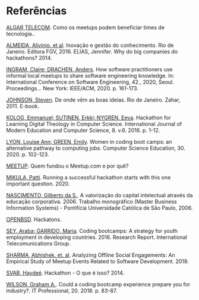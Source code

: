 # Referências

[ALGAR TELECOM](https://blog.algartelecom.com.br/gestao/como-os-meetups-podem-beneficiar-times-de-tecnologia/). Como os meetups podem beneficiar times de tecnologia..

[ALMEIDA, Alivinio. et al](https://www.fastcompany.com/3030628/why-do-big-companies-do-hackathons?show_rev_content). Inovação e gestão do conhecimento. Rio de Janeiro. Editora FGV, 2016.
ELIAS, Jennifer. Why do big companies do hackathons? 2014.

[INGRAM, Claire; DRACHEN, Anders](https://dl.acm.org/doi/pdf/10.1145/3377811.3380333). How software practitioners use informal local meetups to share software engineering knowledge. In: International Conference on Software Engineering, 42., 2020, Seoul. Proceedings… New York: IEEE/ACM, 2020. p. 161-173.

[JOHNSON, Steven](https://www.amazon.com.br/onde-v%C3%AAm-boas-ideias-ebook/dp/B008O47N68). De onde vêm as boas ideias. Rio de Janeiro. Zahar, 2011. E-book.

[KOLOG, Emmanuel; SUTINEN, Erkki; NYGREN, Eeva](http://www.mecs-press.org/ijmecs/ijmecs-v8-n6/IJMECS-V8-N6-1.pdf). Hackathon for Learning Digital Theology in Computer Science. International Journal of Modern Education and Computer Science, 8. v.6. 2016. p. 1-12.

[LYON, Louise Ann; GREEN, Emily](https://doi.org/10.1080/08993408.2019.1682379). Women in coding boot camps: an alternative pathway to computing jobs. Computer Science Education, 30. 2020. p. 102-123.

[MEETUP](https://www.meetup.com/pt-BR/media). Quem fundou o Meetup.com e por quê?

[MIKULA, Patti](https://www.hackworks.com/en/blog/hackathon-objectives). Running a successful hackathon starts with this one important question. 2020.

[NASCIMENTO, Gilberto da S.](http://www.mbis.pucsp.br/monografias/Monografia_-_Gilberto_da_Silva.pdf). A valorização do capital intelectual através da educação corporativa. 2006. Trabalho monográfico (Master Business Information Systems) - Pontifícia Universidade Católica de São Paulo, 2006.

[OPENBSD](http://www.openbsd.org/hackathons.html). Hackatons.

[SEY, Araba; GARRIDO, Maria](https://tascha.uw.edu/publications/coding-bootcamps-a-strategy-for-youth-employment-in-developing-countries/). Coding bootcamps: A strategy for youth employment in developing countries. 2016. Research Report. International Telecomunications Group.

[SHARMA, Abhishek. et. al](https://arxiv.org/pdf/1912.07352.pdf). Analyzing Offline Social Engagements: An Empirical Study of Meetup Events Related to Software Development. 2019.

[SVAB, Haydeé](https://link.estadao.com.br/blogs/codigo-aberto/hackathon/). Hackathon - O que é isso? 2014.

[WILSON, Graham A.](https://sci-hub.se/10.1109/mitp.2018.021921655). Could a coding bootcamp experience prepare you for industry?. IT Professional, 20. 2018. p. 83-87.

